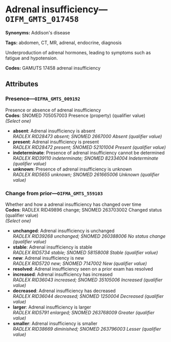 # Adrenal insufficiency—`OIFM_GMTS_017458`

**Synonyms:** Addison's disease

**Tags:** abdomen, CT, MR, adrenal, endocrine, diagnosis

Underproduction of adrenal hormones, leading to symptoms such as fatigue and hypotension.

**Codes:** GAMUTS 17458 adrenal insufficiency

## Attributes

### Presence—`OIFMA_GMTS_009192`

Presence or absence of adrenal insufficiency  
**Codes**: SNOMED 705057003 Presence (property) (qualifier value)  
*(Select one)*

- **absent**: Adrenal insufficiency is absent  
_RADLEX RID28473 absent; SNOMED 2667000 Absent (qualifier value)_
- **present**: Adrenal insufficiency is present  
_RADLEX RID28472 present; SNOMED 52101004 Present (qualifier value)_
- **indeterminate**: Presence of adrenal insufficiency cannot be determined  
_RADLEX RID39110 indeterminate; SNOMED 82334004 Indeterminate (qualifier value)_
- **unknown**: Presence of adrenal insufficiency is unknown  
_RADLEX RID5655 unknown; SNOMED 261665006 Unknown (qualifier value)_

### Change from prior—`OIFMA_GMTS_559103`

Whether and how a adrenal insufficiency has changed over time  
**Codes**: RADLEX RID49896 change; SNOMED 263703002 Changed status (qualifier value)  
*(Select one)*

- **unchanged**: Adrenal insufficiency is unchanged  
_RADLEX RID39268 unchanged; SNOMED 260388006 No status change (qualifier value)_
- **stable**: Adrenal insufficiency is stable  
_RADLEX RID5734 stable; SNOMED 58158008 Stable (qualifier value)_
- **new**: Adrenal insufficiency is new  
_RADLEX RID5720 new; SNOMED 7147002 New (qualifier value)_
- **resolved**: Adrenal insufficiency seen on a prior exam has resolved  
- **increased**: Adrenal insufficiency has increased  
_RADLEX RID36043 increased; SNOMED 35105006 Increased (qualifier value)_
- **decreased**: Adrenal insufficiency has decreased  
_RADLEX RID36044 decreased; SNOMED 1250004 Decreased (qualifier value)_
- **larger**: Adrenal insufficiency is larger  
_RADLEX RID5791 enlarged; SNOMED 263768009 Greater (qualifier value)_
- **smaller**: Adrenal insufficiency is smaller  
_RADLEX RID38669 diminished; SNOMED 263796003 Lesser (qualifier value)_